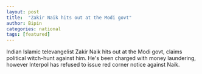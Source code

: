```yaml
---
layout: post
title:  "Zakir Naik hits out at the Modi govt"
author: Bipin
categories: national
tags: [featured]
---
```

Indian Islamic televangelist Zakir Naik hits out at the Modi govt, claims political witch-hunt against him. He's been charged with money laundering, however Interpol has refused to issue red corner notice against Naik. 
